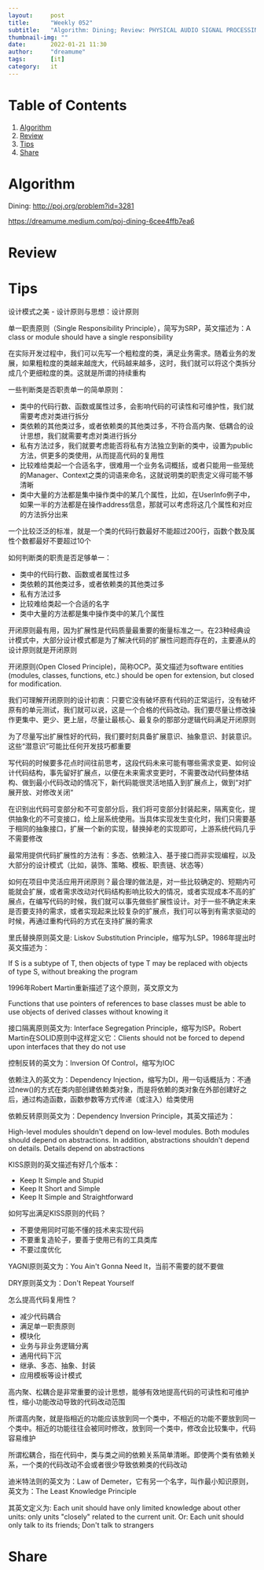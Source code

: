 ```yaml
---
layout:     post
title:      "Weekly 052"
subtitle:   "Algorithm: Dining; Review: PHYSICAL AUDIO SIGNAL PROCESSING(); Tips: Notes about design patterns; Share: "
thumbnail-img: ""
date:       2022-01-21 11:30
author:     "dreamume"
tags: 		[it]
category:   it
---
```

<head>
    <script src="https://cdn.mathjax.org/mathjax/latest/MathJax.js?config=TeX-AMS-MML_HTMLorMML" type="text/javascript"></script>
    <script type="text/x-mathjax-config">
        MathJax.Hub.Config({
            tex2jax: {
            skipTags: ['script', 'noscript', 'style', 'textarea', 'pre'],
            inlineMath: [['$','$']]
            }
        });
    </script>
</head>

# Table of Contents

1.  [Algorithm](#org51d21f6)
2.  [Review](#org2bb6658)
3.  [Tips](#org10f9fb1)
4.  [Share](#org6ee6005)


<a id="org51d21f6"></a>

# Algorithm

Dining: <http://poj.org/problem?id=3281>

<https://dreamume.medium.com/poj-dining-6cee4ffb7ea6>


<a id="org2bb6658"></a>

# Review


<a id="org10f9fb1"></a>

# Tips

设计模式之美 - 设计原则与思想：设计原则

单一职责原则（Single Responsibility Principle），简写为SRP，英文描述为：A class or module should have a single responsibility

在实际开发过程中，我们可以先写一个粗粒度的类，满足业务需求。随着业务的发展，如果粗粒度的类越来越庞大，代码越来越多，这时，我们就可以将这个类拆分成几个更细粒度的类。这就是所谓的持续重构

一些判断类是否职责单一的简单原则：

-   类中的代码行数、函数或属性过多，会影响代码的可读性和可维护性，我们就需要考虑对类进行拆分
-   类依赖的其他类过多，或者依赖类的其他类过多，不符合高内聚、低耦合的设计思想，我们就需要考虑对类进行拆分
-   私有方法过多，我们就要考虑能否将私有方法独立到新的类中，设置为public方法，供更多的类使用，从而提高代码的复用性
-   比较难给类起一个合适名字，很难用一个业务名词概括，或者只能用一些笼统的Manager、Context之类的词语来命名，这就说明类的职责定义得可能不够清晰
-   类中大量的方法都是集中操作类中的某几个属性，比如，在UserInfo例子中，如果一半的方法都是在操作address信息，那就可以考虑将这几个属性和对应的方法拆分出来

一个比较泛泛的标准，就是一个类的代码行数最好不能超过200行，函数个数及属性个数都最好不要超过10个

如何判断类的职责是否足够单一：

-   类中的代码行数、函数或者属性过多
-   类依赖的其他类过多，或者依赖类的其他类过多
-   私有方法过多
-   比较难给类起一个合适的名字
-   类中大量的方法都是集中操作类中的某几个属性

开闭原则最有用，因为扩展性是代码质量最重要的衡量标准之一。在23种经典设计模式中，大部分设计模式都是为了解决代码的扩展性问题而存在的，主要遵从的设计原则就是开闭原则

开闭原则(Open Closed Principle)，简称OCP。英文描述为software entities (modules, classes, functions, etc.) should be open for extension, but closed for modification.

我们可理解开闭原则的设计初衷：只要它没有破坏原有代码的正常运行，没有破坏原有的单元测试，我们就可以说，这是一个合格的代码改动。我们要尽量让修改操作更集中、更少、更上层，尽量让最核心、最复杂的那部分逻辑代码满足开闭原则

为了尽量写出扩展性好的代码，我们要时刻具备扩展意识、抽象意识、封装意识。这些“潜意识”可能比任何开发技巧都重要

写代码的时候要多花点时间往前思考，这段代码未来可能有哪些需求变更、如何设计代码结构，事先留好扩展点，以便在未来需求变更时，不需要改动代码整体结构、做到最小代码改动的情况下，新代码能很灵活地插入到扩展点上，做到“对扩展开放、对修改关闭“

在识别出代码可变部分和不可变部分后，我们将可变部分封装起来，隔离变化，提供抽象化的不可变接口，给上层系统使用。当具体实现发生变化时，我们只需要基于相同的抽象接口，扩展一个新的实现，替换掉老的实现即可，上游系统代码几乎不需要修改

最常用提供代码扩展性的方法有：多态、依赖注入、基于接口而非实现编程，以及大部分的设计模式（比如，装饰、策略、模板、职责链、状态等）

如何在项目中灵活应用开闭原则？最合理的做法是，对一些比较确定的、短期内可能就会扩展，或者需求改动对代码结构影响比较大的情况，或者实现成本不高的扩展点，在编写代码的时候，我们就可以事先做些扩展性设计。对于一些不确定未来是否要支持的需求，或者实现起来比较复杂的扩展点，我们可以等到有需求驱动的时候，再通过重构代码的方式在支持扩展的需求

里氏替换原则英文是: Liskov Substitution Principle，缩写为LSP。1986年提出时英文描述为：

If S is a subtype of T, then objects of type T may be replaced with objects of type S, without breaking the program

1996年Robert Martin重新描述了这个原则，英文原文为

Functions that use pointers of references to base classes must be able to use objects of derived classes without knowing it

接口隔离原则英文为: Interface Segregation Principle，缩写为ISP。Robert Martin在SOLID原则中这样定义它：Clients should not be forced to depend upon interfaces that they do not use

控制反转的英文为：Inversion Of Control，缩写为IOC

依赖注入的英文为：Dependency Injection，缩写为DI，用一句话概括为：不通过new()的方式在类内部创建依赖类对象，而是将依赖的类对象在外部创建好之后，通过构造函数，函数参数等方式传递（或注入）给类使用

依赖反转原则英文为：Dependency Inversion Principle，其英文描述为：

High-level modules shouldn't depend on low-level modules. Both modules should depend on abstractions. In addition, abstractions shouldn't depend on details. Details depend on abstractions

KISS原则的英文描述有好几个版本：

-   Keep It Simple and Stupid
-   Keep It Short and Simple
-   Keep It Simple and Straightforward

如何写出满足KISS原则的代码？

-   不要使用同时可能不懂的技术来实现代码
-   不要重复造轮子，要善于使用已有的工具类库
-   不要过度优化

YAGNI原则英文为：You Ain't Gonna Need It，当前不需要的就不要做

DRY原则英文为：Don't Repeat Yourself

怎么提高代码复用性？

-   减少代码耦合
-   满足单一职责原则
-   模块化
-   业务与非业务逻辑分离
-   通用代码下沉
-   继承、多态、抽象、封装
-   应用模板等设计模式

高内聚、松耦合是非常重要的设计思想，能够有效地提高代码的可读性和可维护性，缩小功能改动导致的代码改动范围

所谓高内聚，就是指相近的功能应该放到同一个类中，不相近的功能不要放到同一个类中。相近的功能往往会被同时修改，放到同一个类中，修改会比较集中，代码容易维护

所谓松耦合，指在代码中，类与类之间的依赖关系简单清晰。即使两个类有依赖关系，一个类的代码改动不会或者很少导致依赖类的代码改动

迪米特法则的英文为：Law of Demeter，它有另一个名字，叫作最小知识原则，英文为：The Least Knowledge Principle

其英文定义为: Each unit should have only limited knowledge about other units: only units "closely" related to the current unit. Or: Each unit should only talk to its friends; Don't talk to strangers


<a id="org6ee6005"></a>

# Share

